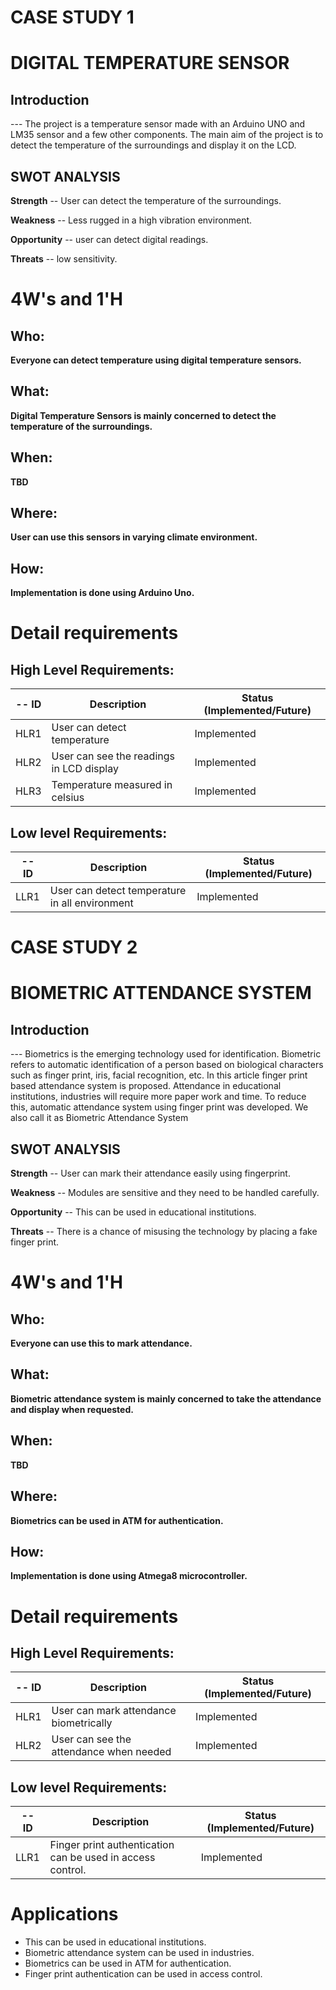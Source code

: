 # CASE STUDY 1
# DIGITAL TEMPERATURE SENSOR
## Introduction
 --- The project is a temperature sensor made with an Arduino UNO and LM35 sensor and a few other components. The main aim of the project is to detect the temperature of the surroundings and display it on the LCD.


## SWOT ANALYSIS
**Strength**
-- User can detect the temperature of the surroundings.

**Weakness**
-- Less rugged in a high vibration environment.

**Opportunity**
-- user can detect digital readings.

**Threats**
-- low sensitivity.

# 4W&#39;s and 1&#39;H

## Who:

**Everyone can detect temperature using digital temperature sensors.**

## What:

**Digital Temperature Sensors is mainly concerned to detect the temperature of the surroundings.**

## When:

**TBD**

## Where:

**User can use this sensors in varying climate environment.**

## How:

**Implementation is done using Arduino Uno.**

# Detail requirements
## High Level Requirements:
-- ID | Description | Status (Implemented/Future)
----- | ------------|---------------------------
HLR1| User can detect temperature| Implemented
HLR2| User can see the readings in LCD display| Implemented
HLR3| Temperature measured in celsius| Implemented



##  Low level Requirements:
-- ID | Description | Status (Implemented/Future)
----- | ------------|---------------------------
LLR1| User can detect temperature in all environment | Implemented



# CASE STUDY 2
# BIOMETRIC ATTENDANCE SYSTEM
## Introduction
 --- Biometrics is the emerging technology used for identification. Biometric refers to automatic identification of a person based on biological characters such as finger print, iris, facial recognition, etc. In this article finger print based attendance system is proposed. Attendance in educational institutions, industries will require more paper work and time. To reduce this, automatic attendance system using finger print was developed. We also call it as Biometric Attendance System

## SWOT ANALYSIS
**Strength**
-- User can mark their attendance easily using fingerprint.

**Weakness**
-- Modules are sensitive and they need to be handled carefully.

**Opportunity**
-- This can be used in educational institutions.

**Threats**
-- There is a chance of misusing the technology by placing a fake finger print.

# 4W&#39;s and 1&#39;H

## Who:

**Everyone can use this to mark attendance.**

## What:

**Biometric attendance system is mainly concerned to take the attendance and display when requested.**

## When:

**TBD**

## Where:

**Biometrics can be used in ATM for authentication.**

## How:

**Implementation is done using Atmega8 microcontroller.**

# Detail requirements
## High Level Requirements:
-- ID | Description | Status (Implemented/Future)
----- | ------------|---------------------------
HLR1| User can mark attendance biometrically| Implemented
HLR2| User can see the attendance when needed| Implemented


##  Low level Requirements:
-- ID | Description | Status (Implemented/Future)
----- | ------------|---------------------------
LLR1| Finger print authentication can be used in access control. | Implemented

# Applications
* This can be used in educational institutions.
* Biometric attendance system can be used in industries.
* Biometrics can be used in ATM for authentication.
* Finger print authentication can be used in access control.
